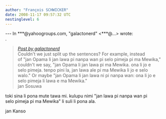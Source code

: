 ```yaml
---
author: "François SCHWICKER"
date: 2008-11-17 09:57:32 UTC
nestinglevel: 6
---
```

\--- In \*\*\*@yahoogroups.com, "galactonerd" <\*\*\*@...> wrote:  
.  

> [_Post by galactonerd_](/QcO5Cbcr/jan-lawa-sin-pi-ma-mewika#post17)  
> Couldn't we just split up the sentences? For example, instead  
> of "jan Opama li jan lawa pi nanpa wan pi selo pimeja pi ma Mewika,"  
> couldn't we say, "jan Opama li jan lawa pi ma Mewika. ona li jo e  
> selo pimeja. tenpo pini la, jan lawa ale pi ma Mewika li jo e selo  
> walo." Or maybe "jan Opama li jan lawa ni pi nanpa wan: ona li jo e  
> selo pimeja li lawa e ma Mewika."  
> jan Sosuwa  
> 

toki sina li pona mute tawa mi. kulupu nimi "jan lawa pi nanpa wan pi  
selo pimeja pi ma Mewika" li suli li pona ala.  
  
jan Kanso